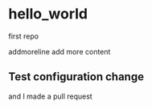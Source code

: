 # hello_world
first repo

addmoreline add more content

## Test configuration change
and I made a pull request

